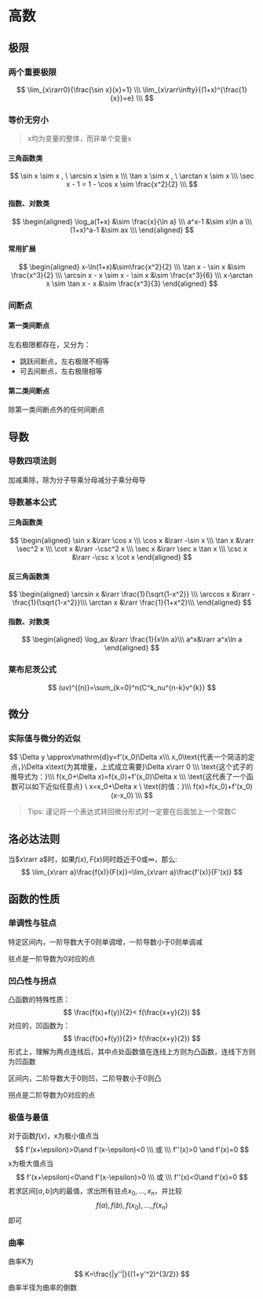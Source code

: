 # 高数

## 极限

### 两个重要极限

$$
\lim_{x\rarr0}{\frac{\sin x}{x}=1} \\\
\lim_{x\rarr\infty}{(1+x)^{\frac{1}{x}}=e} \\\
$$

### 等价无穷小

> x均为变量的整体，而非单个变量x

#### 三角函数类

$$
\sin x \sim x  , \ \arcsin x \sim x \\\
\tan x \sim x , \ \arctan x \sim x \\\
\sec x - 1 = 1 - \cos x \sim \frac{x^2}{2} \\\
$$

#### 指数、对数类

$$
\begin{aligned}
\log_a(1+x) &\sim \frac{x}{\ln a} \\\
a^x-1 &\sim x\ln a \\\
(1+x)^a-1 &\sim ax \\\
\end{aligned}
$$

#### 常用扩展

$$
\begin{aligned}
x-\ln(1+x)&\sim\frac{x^2}{2} \\\
\tan x - \sin x &\sim \frac{x^3}{2} \\\
\arcsin x - x \sim x - \sin x &\sim \frac{x^3}{6} \\\
x-\arctan x \sim \tan x - x &\sim \frac{x^3}{3}
\end{aligned}
$$



### 间断点

#### 第一类间断点

左右极限都存在，又分为：

- 跳跃间断点，左右极限不相等
- 可去间断点，左右极限相等

#### 第二类间断点

除第一类间断点外的任何间断点

## 导数

### 导数四项法则

加减乘除，除为分子导乘分母减分子乘分母导

### 导数基本公式 

#### 三角函数类

$$
\begin{aligned}
\sin x &\rarr \cos x \\\
\cos x &\rarr -\sin x \\\
\tan x &\rarr \sec^2 x \\\
\cot x &\rarr -\csc^2 x \\\
\sec x &\rarr \sec x \tan x \\\
\csc x &\rarr -\csc x \cot x
\end{aligned}
$$

#### 反三角函数类

$$
\begin{aligned}
\arcsin x &\rarr \frac{1}{\sqrt{1-x^2}} \\\
\arccos x &\rarr -\frac{1}{\sqrt{1-x^2}}\\\
\arctan x &\rarr \frac{1}{1+x^2}\\\
\end{aligned}
$$

#### 指数、对数类

$$
\begin{aligned}
\log_ax &\rarr \frac{1}{x\ln a}\\\
a^x&\rarr a^x\ln a
\end{aligned}
$$



### 莱布尼茨公式

$$
(uv)^{(n)}=\sum_{k=0}^n{C^k_nu^{n-k}v^{k}}
$$

 ## 微分

### 实际值与微分的近似

$$
\Delta y \approx\mathrm{d}y=f'(x_0)\Delta x\\\
x_0\text{代表一个简洁的定点，}\Delta x\text{为其增量，上式成立需要}\Delta x\rarr 0 \\\
\text{这个式子的推导式为：}\\\
f(x_0+\Delta x)=f(x_0)+f'(x_0)\Delta x \\\
\text{这代表了一个函数可以如下近似任意点} \ x=x_0+\Delta x \ \text{的值：}\\\
f(x)=f(x_0)+f'(x_0)(x-x_0) \\\
$$

> Tips: 谨记将一个表达式转回微分形式时一定要在后面加上一个常数C

## 洛必达法则

当$x\rarr a$时，如果$f(x),F(x)$同时趋近于$0$或$\infty$，那么:
$$
\lim_{x\rarr a}\frac{f(x)}{F(x)}=\lim_{x\rarr a}\frac{f'(x)}{F'(x)}
$$

## 函数的性质

### 单调性与驻点

特定区间内，一阶导数大于0则单调增，一阶导数小于0则单调减

驻点是一阶导数为0对应的点

### 凹凸性与拐点

凸函数的特殊性质：
$$
\frac{f(x)+f(y)}{2}< f(\frac{x+y}{2})
$$
对应的，凹函数为：
$$
\frac{f(x)+f(y)}{2}> f(\frac{x+y}{2})
$$
形式上，理解为两点连线后，其中点处函数值在连线上方则为凸函数，连线下方则为凹函数

区间内，二阶导数大于0则凹，二阶导数小于0则凸

拐点是二阶导数为0对应的点

### 极值与最值

对于函数$f(x)$，x为极小值点当
$$
f'(x+\epsilon)>0\and f'(x-\epsilon)<0 \\\
或 \\\
f''(x)>0 \and f'(x)=0
$$
x为极大值点当
$$
f'(x+\epsilon)<0\and f'(x-\epsilon)>0 \\\
或 \\\
f''(x)<0\and f'(x)=0
$$
若求区间$[a,b]$内的最值，求出所有驻点$x_0,...,x_n$，并比较
$$
f(a),f(b),f(x_0),...,f(x_n)
$$
即可

### 曲率

曲率K为
$$
K=\frac{|y''|}{(1+y'^2)^{3/2}}
$$
曲率半径为曲率的倒数
